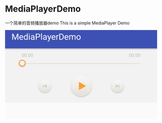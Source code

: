 # MediaPlayerDemo

一个简单的音频播放器demo
This is a simple MediaPlayer Demo

![image](https://github.com/zzh3321/MediaPlayerDemo/raw/master/images/screenshot.png)
